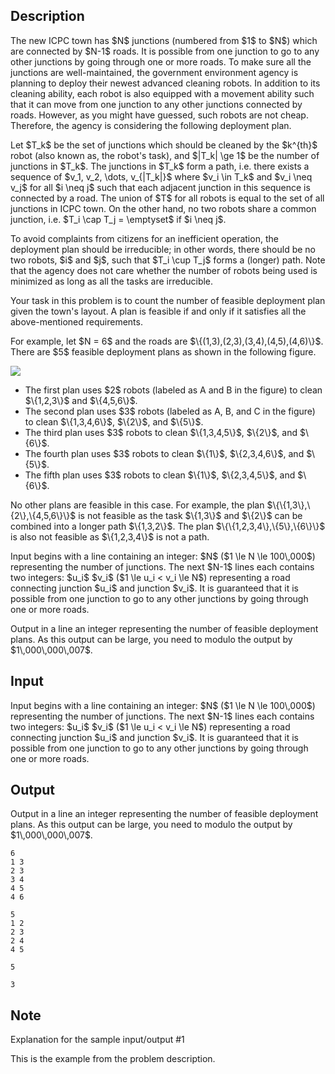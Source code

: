 ## Description

<div><p>The new ICPC town has $N$ junctions (numbered from $1$ to $N$) which are connected by $N-1$ roads. It is possible from one junction to go to any other junctions by going through one or more roads. To make sure all the junctions are well-maintained, the government environment agency is planning to deploy their newest advanced cleaning robots. In addition to its cleaning ability, each robot is also equipped with a movement ability such that it can move from one junction to any other junctions connected by roads. However, as you might have guessed, such robots are not cheap. Therefore, the agency is considering the following deployment plan.</p><p>Let $T_k$ be the set of junctions which should be cleaned by the $k^{th}$ robot (also known as, the robot's task), and $|T_k| \ge 1$ be the number of junctions in $T_k$. The junctions in $T_k$ form a <span class="tex-font-style-bf">path</span>, i.e. there exists a sequence of $v_1, v_2, \dots, v_{|T_k|}$ where $v_i \in T_k$ and $v_i \neq v_j$ for all $i \neq j$ such that each adjacent junction in this sequence is connected by a road. The union of $T$ for all robots is equal to the set of all junctions in ICPC town. On the other hand, no two robots share a common junction, i.e. $T_i \cap T_j = \emptyset$ if $i \neq j$.</p><p>To avoid complaints from citizens for an inefficient operation, the deployment plan should be <span class="tex-font-style-it">irreducible</span>; in other words, there should be no two robots, $i$ and $j$, such that $T_i \cup T_j$ forms a (longer) path. Note that the agency does not care whether the number of robots being used is minimized as long as all the tasks are irreducible.</p><p>Your task in this problem is to count the number of feasible deployment plan given the town's layout. A plan is feasible if and only if it satisfies all the above-mentioned requirements.</p><p>For example, let $N = 6$ and the roads are $\{(1,3),(2,3),(3,4),(4,5),(4,6)\}$. There are $5$ feasible deployment plans as shown in the following figure. </p><p><img class="tex-graphics" src="file://i5tfJZUX.png" style="max-width: 100.0%;max-height: 100.0%;"></p><ul> <li> The first plan uses $2$ robots (labeled as A and B in the figure) to clean $\{1,2,3\}$ and $\{4,5,6\}$. </li><li> The second plan uses $3$ robots (labeled as A, B, and C in the figure) to clean $\{1,3,4,6\}$, $\{2\}$, and $\{5\}$. </li><li> The third plan uses $3$ robots to clean $\{1,3,4,5\}$, $\{2\}$, and $\{6\}$. </li><li> The fourth plan uses $3$ robots to clean $\{1\}$, $\{2,3,4,6\}$, and $\{5\}$. </li><li> The fifth plan uses $3$ robots to clean $\{1\}$, $\{2,3,4,5\}$, and $\{6\}$. </li></ul> No other plans are feasible in this case. For example, the plan $\{\{1,3\},\{2\},\{4,5,6\}\}$ is not feasible as the task $\{1,3\}$ and $\{2\}$ can be combined into a longer path $\{1,3,2\}$. The plan $\{\{1,2,3,4\},\{5\},\{6\}\}$ is also not feasible as $\{1,2,3,4\}$ is not a path.</div><div class="input-specification"><p>Input begins with a line containing an integer: $N$ ($1 \le N \le 100\,000$) representing the number of junctions. The next $N-1$ lines each contains two integers: $u_i$ $v_i$ ($1 \le u_i &lt; v_i \le N$) representing a road connecting junction $u_i$ and junction $v_i$. It is guaranteed that it is possible from one junction to go to any other junctions by going through one or more roads.</p></div><div class="output-specification"><p>Output in a line an integer representing the number of feasible deployment plans. As this output can be large, you need to modulo the output by $1\,000\,000\,007$.</p></div>

## Input

<p>Input begins with a line containing an integer: $N$ ($1 \le N \le 100\,000$) representing the number of junctions. The next $N-1$ lines each contains two integers: $u_i$ $v_i$ ($1 \le u_i &lt; v_i \le N$) representing a road connecting junction $u_i$ and junction $v_i$. It is guaranteed that it is possible from one junction to go to any other junctions by going through one or more roads.</p>

## Output

<p>Output in a line an integer representing the number of feasible deployment plans. As this output can be large, you need to modulo the output by $1\,000\,000\,007$.</p>





```input1
6
1 3
2 3
3 4
4 5
4 6
```




```input2
5
1 2
2 3
2 4
4 5
```




```output1
5
```




```output2
3
```



## Note

<p><span class="tex-font-style-it">Explanation for the sample input/output #1</span></p><p>This is the example from the problem description.</p>
